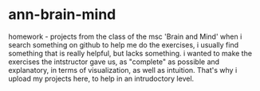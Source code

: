 # ann-brain-mind
homework - projects from the class of the msc 'Brain and Mind'
when i search something on github to help me do the exercises, i usually find something that is really helpful, but lacks something.
i wanted to make the exercises the intstructor gave us, as "complete" as possible and explanatory, in terms of visualization, as well as intuition. That's why i upload my projects here, to help in an intrudoctory level. 
